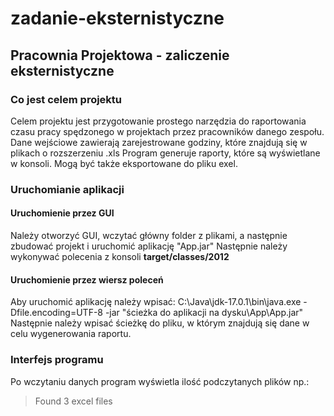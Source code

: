 # zadanie-eksternistyczne

## Pracownia Projektowa - zaliczenie eksternistyczne

### Co jest celem projektu

Celem projektu jest przygotowanie prostego narzędzia do raportowania czasu pracy spędzonego w projektach przez pracowników danego zespołu.
Dane wejściowe zawierają zarejestrowane godziny, które znajdują się w plikach o rozszerzeniu .xls
Program generuje raporty, które są wyświetlane w konsoli. Mogą być także eksportowane do pliku exel.

### Uruchomianie aplikacji

#### Uruchomienie przez GUI

Należy otworzyć GUI, wczytać główny folder z plikami, a następnie zbudować projekt i uruchomić aplikację "App.jar"
Następnie należy wykonywać polecenia z konsoli **target/classes/2012**

#### Uruchomienie przez wiersz poleceń

Aby uruchomić aplikację należy wpisać: C:\Java\jdk-17.0.1\bin\java.exe -Dfile.encoding=UTF-8 -jar "ścieżka do aplikacji na dysku\App\App.jar"
Następnie należy wpisać ścieżkę do pliku, w którym znajdują się dane w celu wygenerowania raportu.

### Interfejs programu

Po wczytaniu danych program wyświetla ilość podczytanych plików np.: 
> Found 3 excel files
